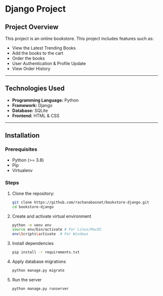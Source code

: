 # Django Project

## Project Overview
This project is an online bookstore. 
This project includes features such as:
- View the Latest Trending Books
- Add the books to the cart
- Order the books
- User Authentication & Profile Update
- View Order History

---

## Technologies Used
- **Programming Language:** Python
- **Framework:** Django
- **Database:** SQLite
- **Frontend:** HTML & CSS

---

## Installation

### Prerequisites
- Python (>= 3.8)
- Pip
- Virtualenv 

### Steps
1. Clone the repository:
   ```bash
   git clone https://github.com/rachanabasnet/bookstore-django.git
   cd bookstore-django
   ```
   
2. Create and activate virtual environment
   ```bash
   python -m venv env
   source env/bin/activate # For Linux/MacOS
   env\Scripts\activate  # For Windows
   ```
   
3. Install dependencies
   ```bash
   pip install -r requirements.txt
   ```
   
4. Apply database migrations
   ```bash
   python manage.py migrate
   ```
   
5. Run the server
   ```bash
   python manage.py runserver
   ```
